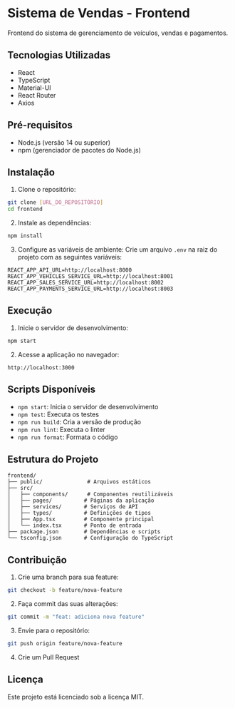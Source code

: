 # Sistema de Vendas - Frontend

Frontend do sistema de gerenciamento de veículos, vendas e pagamentos.

## Tecnologias Utilizadas

- React
- TypeScript
- Material-UI
- React Router
- Axios

## Pré-requisitos

- Node.js (versão 14 ou superior)
- npm (gerenciador de pacotes do Node.js)

## Instalação

1. Clone o repositório:
```bash
git clone [URL_DO_REPOSITÓRIO]
cd frontend
```

2. Instale as dependências:
```bash
npm install
```

3. Configure as variáveis de ambiente:
Crie um arquivo `.env` na raiz do projeto com as seguintes variáveis:
```env
REACT_APP_API_URL=http://localhost:8000
REACT_APP_VEHICLES_SERVICE_URL=http://localhost:8001
REACT_APP_SALES_SERVICE_URL=http://localhost:8002
REACT_APP_PAYMENTS_SERVICE_URL=http://localhost:8003
```

## Execução

1. Inicie o servidor de desenvolvimento:
```bash
npm start
```

2. Acesse a aplicação no navegador:
```
http://localhost:3000
```

## Scripts Disponíveis

- `npm start`: Inicia o servidor de desenvolvimento
- `npm test`: Executa os testes
- `npm run build`: Cria a versão de produção
- `npm run lint`: Executa o linter
- `npm run format`: Formata o código

## Estrutura do Projeto

```
frontend/
├── public/              # Arquivos estáticos
├── src/
│   ├── components/      # Componentes reutilizáveis
│   ├── pages/          # Páginas da aplicação
│   ├── services/       # Serviços de API
│   ├── types/          # Definições de tipos
│   ├── App.tsx         # Componente principal
│   └── index.tsx       # Ponto de entrada
├── package.json        # Dependências e scripts
└── tsconfig.json       # Configuração do TypeScript
```

## Contribuição

1. Crie uma branch para sua feature:
```bash
git checkout -b feature/nova-feature
```

2. Faça commit das suas alterações:
```bash
git commit -m "feat: adiciona nova feature"
```

3. Envie para o repositório:
```bash
git push origin feature/nova-feature
```

4. Crie um Pull Request

## Licença

Este projeto está licenciado sob a licença MIT. 